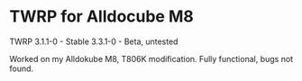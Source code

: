 # TWRP for Alldocube M8

TWRP 
3.1.1-0 - Stable
3.3.1-0 - Beta, untested

Worked on my Alldokube M8, T806K modification. Fully functional, bugs not found.

